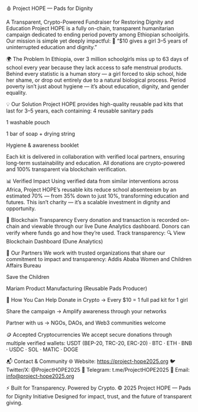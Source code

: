 🩸 Project HOPE — Pads for Dignity

A Transparent, Crypto-Powered Fundraiser for Restoring Dignity and Education
Project HOPE is a fully on-chain, transparent humanitarian campaign dedicated to ending period poverty among Ethiopian schoolgirls.
 Our mission is simple yet deeply impactful:
💜 “$10 gives a girl 3–5 years of uninterrupted education and dignity.”

🌍 The Problem
In Ethiopia, over 3 million schoolgirls miss up to 63 days of school every year because they lack access to safe menstrual products.
 Behind every statistic is a human story — a girl forced to skip school, hide her shame, or drop out entirely due to a natural biological process.
 Period poverty isn’t just about hygiene — it’s about education, dignity, and gender equality.

💡 Our Solution
Project HOPE provides high-quality reusable pad kits that last for 3–5 years, each containing:
4 reusable sanitary pads


1 washable pouch


1 bar of soap + drying string


Hygiene & awareness booklet


Each kit is delivered in collaboration with verified local partners, ensuring long-term sustainability and education.
 All donations are crypto-powered and 100% transparent via blockchain verification.

📊 Verified Impact
Using verified data from similar interventions across Africa, Project HOPE’s reusable kits reduce school absenteeism by an estimated 70% —
 from 35% down to just 10%, transforming education and futures.
This isn’t charity — it’s a scalable investment in dignity and opportunity.

🔗 Blockchain Transparency
Every donation and transaction is recorded on-chain and viewable through our live Dune Analytics dashboard.
 Donors can verify where funds go and how they’re used.
Track transparency:
 🔍 View Blockchain Dashboard (Dune Analytics)

🤝 Our Partners
We work with trusted organizations that share our commitment to impact and transparency:
Addis Ababa Women and Children Affairs Bureau


Save the Children


Mariam Product Manufacturing (Reusable Pads Producer)



💜 How You Can Help
Donate in Crypto → Every $10 = 1 full pad kit for 1 girl


Share the campaign → Amplify awareness through your networks


Partner with us → NGOs, DAOs, and Web3 communities welcome



🪙 Accepted Cryptocurrencies
We accept secure donations through multiple verified wallets:
 USDT (BEP-20, TRC-20, ERC-20) · BTC · ETH · BNB · USDC · SOL · MATIC · DOGE

📬 Contact & Community
🌐 Website: https://project-hope2025.org
 🐦 Twitter/X: @ProjectHOPE2025
 💬 Telegram: t.me/ProjectHOPE2025
 📧 Email: info@project-hope2025.org

⚡ Built for Transparency. Powered by Crypto.
© 2025 Project HOPE — Pads for Dignity Initiative
 Designed for impact, trust, and the future of transparent giving.
